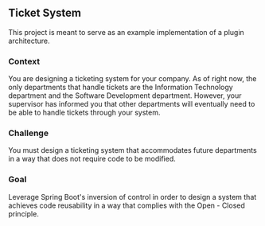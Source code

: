 ## Ticket System

This project is meant to serve as an example implementation of a plugin architecture.



### Context

You are designing a ticketing system for your company. As of right now, the only departments that handle tickets are the Information Technology department and the Software Development department. However, your supervisor has informed you that other departments will eventually need to be able to handle tickets through your system.



### Challenge

You must design a ticketing system that accommodates future departments in a way that does not require code to be modified.



### Goal

Leverage Spring Boot's inversion of control in order to design a system that achieves code reusability in a way that complies with the Open - Closed principle.